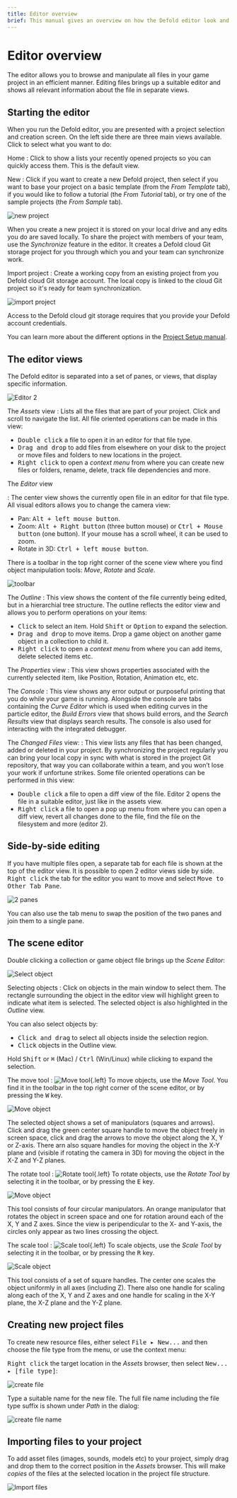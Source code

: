 ```yaml
---
title: Editor overview
brief: This manual gives an overview on how the Defold editor look and works, and how to navigate in it.
---
```


# Editor overview

The editor allows you to browse and manipulate all files in your game project in an efficient manner. Editing files brings up a suitable editor and shows all relevant information about the file in separate views.

## Starting the editor

When you run the Defold editor, you are presented with a project selection and creation screen. On the left side there are three main views available. Click to select what you want to do:

Home
: Click to show a lists your recently opened projects so you can quickly access them. This is the default view.

New
: Click if you want to create a new Defold project, then select if you want to base your project on a basic template (from the *From Template* tab), if you would like to follow a tutorial (the *From Tutorial* tab), or try one of the sample projects (the *From Sample* tab).

  ![new project](images/editor/new_project.png)

  When you create a new project it is stored on your local drive and any edits you do are saved locally. To share the project with members of your team, use the *Synchronize* feature in the editor. It creates a Defold cloud Git storage project for you through which you and your team can synchronize work.

Import project
: Create a working copy from an existing project from you Defold cloud Git storage account. The local copy is linked to the cloud Git project so it's ready for team synchronization.

  ![import project](images/editor/import_project.png)

  Access to the Defold cloud git storage requires that you provide your Defold account credentials.

You can learn more about the different options in the [Project Setup manual](https://www.defold.com/manuals/project-setup/).

## The editor views

The Defold editor is separated into a set of panes, or views, that display specific information.

![Editor 2](images/editor/editor2_overview.png)

The *Assets* view
: Lists all the files that are part of your project. Click and scroll to navigate the list. All file oriented operations can be made in this view:

   - <kbd>Double click</kbd> a file to open it in an editor for that file type.
   - <kbd>Drag and drop</kbd> to add files from elsewhere on your disk to the project or move files and folders to new locations in the project.
   - <kbd>Right click</kbd> to open a _context menu_ from where you can create new files or folders, rename, delete, track file dependencies and more.

The *Editor* view

: The center view shows the currently open file in an editor for that file type. All visual editors allows you to change the camera view:

- Pan: <kbd>Alt + left mouse button</kbd>.
- Zoom: <kbd>Alt + Right button</kbd> (three button mouse) or <kbd>Ctrl + Mouse button</kbd> (one button). If your mouse has a scroll wheel, it can be used to zoom.
- Rotate in 3D: <kbd>Ctrl + left mouse button</kbd>.

There is a toolbar in the top right corner of the scene view where you find object manipulation tools: *Move*, *Rotate* and *Scale*.

![toolbar](images/editor/toolbar.png)

The *Outline*
: This view shows the content of the file currently being edited, but in a hierarchial tree structure. The outline reflects the editor view and allows you to perform operations on your items:
   - <kbd>Click</kbd> to select an item. Hold <kbd>Shift</kbd> or <kbd>Option</kbd> to expand the selection.
   - <kbd>Drag and drop</kbd> to move items. Drop a game object on another game object in a collection to child it.
   - <kbd>Right click</kbd> to open a _context menu_ from where you can add items, delete selected items etc.

The *Properties* view
: This view shows properties associated with the currently selected item, like Position, Rotation, Animation etc, etc.

The *Console*
: This view shows any error output or purposeful printing that you do while your game is running. Alongside the console are tabs containing the *Curve Editor* which is used when editing curves in the particle editor, the *Build Errors* view that shows build errors, and the *Search Results* view that displays search results. The console is also used for interacting with the integrated debugger.

The *Changed Files* view:
: This view lists any files that has been changed, added or deleted in your project. By synchronizing the project regularly you can bring your local copy in sync with what is stored in the project Git repository, that way you can collaborate within a team, and you won’t lose your work if unfortune strikes. Some file oriented operations can be performed in this view:

   - <kbd>Double click</kbd> a file to open a diff view of the file. Editor 2 opens the file in a suitable editor, just like in the assets view.
   - <kbd>Right click</kbd> a file to open a pop up menu from where you can open a diff view, revert all changes done to the file, find the file on the filesystem and more (editor 2).

## Side-by-side editing

If you have multiple files open, a separate tab for each file is shown at the top of the editor view. It is possible to open 2 editor views side by side. <kbd>Right click</kbd> the tab for the editor you want to move and select <kbd>Move to Other Tab Pane</kbd>.

![2 panes](images/editor/2-panes.png)

You can also use the tab menu to swap the position of the two panes and join them to a single pane.

## The scene editor

Double clicking a collection or game object file brings up the *Scene Editor*:

![Select object](images/editor/select.jpg)

Selecting objects
: Click on objects in the main window to select them. The rectangle surrounding the object in the editor view will highlight green to indicate what item is selected. The selected object is also highlighted in the *Outline* view.

  You can also select objects by:

  - <kbd>Click and drag</kbd> to select all objects inside the selection region.
  - <kbd>Click</kbd> objects in the Outline view.

  Hold <kbd>Shift</kbd> or <kbd>⌘</kbd> (Mac) / <kbd>Ctrl</kbd> (Win/Linux) while clicking to expand the selection.

The move tool
: ![Move tool](images/editor/icon_move.png){.left}
  To move objects, use the *Move Tool*. You find it in the toolbar in the top right corner of the scene editor, or by pressing the <kbd>W</kbd> key.

  ![Move object](images/editor/move.jpg)

  The selected object shows a set of manipulators (squares and arrows). Click and drag the green center square handle to move the object freely in screen space, click and drag the arrows to move the object along the X, Y or Z-axis. There arn also square handles for moving the object in the X-Y plane and (visible if rotating the camera in 3D) for moving the object in the X-Z and Y-Z planes.

The rotate tool
: ![Rotate tool](images/editor/icon_rotate.png){.left}
  To rotate objects, use the *Rotate Tool* by selecting it in the toolbar, or by pressing the <kbd>E</kbd> key.

  ![Move object](images/editor/rotate.jpg)

  This tool consists of four circular manipulators. An orange manipulator that rotates the object in screen space and one for rotation around each of the X, Y and Z axes. Since the view is peripendicular to the X- and Y-axis, the circles only appear as two lines crossing the object.

The scale tool
: ![Scale tool](images/editor/icon_scale.png){.left}
  To scale objects, use the *Scale Tool* by selecting it in the toolbar, or by pressing the <kbd>R</kbd> key.

  ![Scale object](images/editor/scale.jpg)

  This tool consists of a set of square handles. The center one scales the object uniformly in all axes (including Z). There also one handle for scaling along each of the X, Y and Z axes and one handle for scaling in the X-Y plane, the X-Z plane and the Y-Z plane.

## Creating new project files

To create new resource files, either select <kbd>File ▸ New...</kbd> and then choose the file type from the menu, or use the context menu:

<kbd>Right click</kbd> the target location in the *Assets* browser, then select <kbd>New... ▸ [file type]</kbd>:

![create file](images/editor/create_file.png)

Type a suitable name for the new file. The full file name including the file type suffix is shown under *Path* in the dialog:

![create file name](images/editor/create_file_name.png)

## Importing files to your project

To add asset files (images, sounds, models etc) to your project, simply drag and drop them to the correct position in the *Assets* browser. This will make _copies_ of the files at the selected location in the project file structure.

![Import files](images/editor/import.png)
